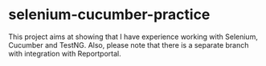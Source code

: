 # selenium-cucumber-practice
This project aims at showing that I have experience working with Selenium, Cucumber and TestNG.
Also, please note that there is a separate branch with integration with Reportportal. 

